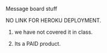 Message board stuff


NO LINK FOR HEROKU DEPLOYMENT.    

1. we have not covered it in class.

2.  Its a PAID product.